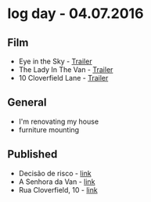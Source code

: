 # log day - 04.07.2016

## Film

- Eye in the Sky - [Trailer](https://youtu.be/w31AQcKhFYs)
- The Lady In The Van - [Trailer](https://youtu.be/z_JuVuCucGU)
- 10 Cloverfield Lane - [Trailer](https://youtu.be/ONdp539BvzY)


## General

- I'm renovating my house
 - furniture mounting


## Published

- Decisão de risco - [link](http://imhomovies.com.br/opinions/em-cartaz/eye-in-the-sky/)
- A Senhora da Van - [link](http://imhomovies.com.br/opinions/em-cartaz/the-lady-in-the-van/)
- Rua Cloverfield, 10 - [link](http://imhomovies.com.br/opinions/em-cartaz/10-cloverfield-lane/)
